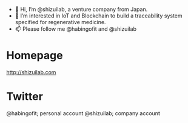 - 👋 Hi, I’m @shizuilab, a venture company from Japan.
- 👀 I’m interested in IoT and Blockchain to build a traceability system specified for regenerative medicine.
- 📫 Please follow me @habingofit and @shizuilab

# Homepage
http://shizuilab.com

# Twitter
@habingofit; personal account
@shizuilab; company account
<!---
shizuilab/shizuilab is a ✨ special ✨ repository because its `README.md` (this file) appears on your GitHub profile.
You can click the Preview link to take a look at your changes.
--->
